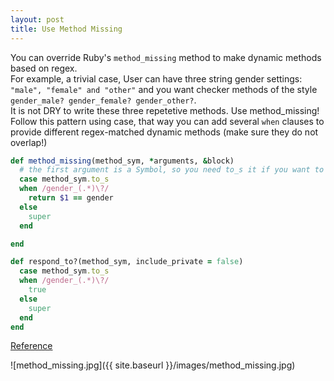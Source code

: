 ```yaml
---
layout: post
title: Use Method Missing
---
```

You can override Ruby's `method_missing` method to make dynamic methods based on regex.  
For example, a trivial case, User can have three string gender settings: `"male", "female" and "other"` and you want checker methods of the style `gender_male? gender_female? gender_other?`.  
It is not DRY to write these three repetetive methods. Use method_missing!  
Follow this pattern using case, that way you can add several `when` clauses to provide different regex-matched dynamic methods (make sure they do not overlap!)

```ruby
def method_missing(method_sym, *arguments, &block)
  # the first argument is a Symbol, so you need to_s it if you want to pattern match
  case method_sym.to_s
  when /gender_(.*)\?/
    return $1 == gender
  else
    super
  end

end

def respond_to?(method_sym, include_private = false)
  case method_sym.to_s
  when /gender_(.*)\?/
    true
  else
    super
  end
end
```

[Reference](http://technicalpickles.com/posts/using-method_missing-and-respond_to-to-create-dynamic-methods/)

![method_missing.jpg]({{ site.baseurl }}/images/method_missing.jpg)
